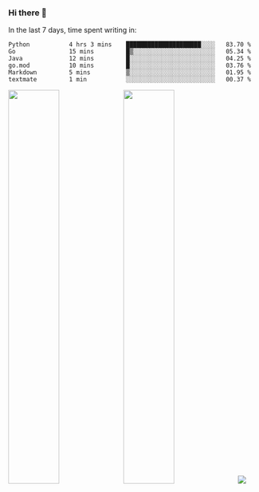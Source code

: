 ### Hi there 👋

In the last 7 days, time spent writing in:

<!--START_SECTION:waka-->

```text
Python           4 hrs 3 mins    █████████████████████░░░░   83.70 %
Go               15 mins         █▒░░░░░░░░░░░░░░░░░░░░░░░   05.34 %
Java             12 mins         █░░░░░░░░░░░░░░░░░░░░░░░░   04.25 %
go.mod           10 mins         █░░░░░░░░░░░░░░░░░░░░░░░░   03.76 %
Markdown         5 mins          ▒░░░░░░░░░░░░░░░░░░░░░░░░   01.95 %
textmate         1 min           ░░░░░░░░░░░░░░░░░░░░░░░░░   00.37 %
```

<!--END_SECTION:waka-->

<img src="https://wakatime.com/share/@jimtje/5d0c92de-08f8-4a72-8f2f-6a9693d1e318.svg" width=45% height=45%> <img src="https://wakatime.com/share/@jimtje/501498ae-bda5-4da7-a89d-b40bcdd5556d.svg" width=45% height=45%>
![](https://hit.yhype.me/github/profile?user_id=43537315)
